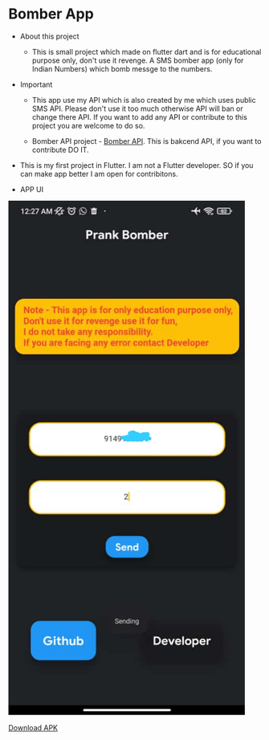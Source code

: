 # Bomber App
* About this project 

    * This is small project which made on flutter dart and is for educational purpose only, don't use it revenge. A SMS bomber app (only for Indian Numbers) which bomb messge to the numbers.

* Important
    * This app use my API which is also created by me which uses public SMS API. Please don't use it too much otherwise API will ban or change there API. If you want to add any API or contribute to this project you are welcome to do so.

    * Bomber API project - <a href="https://github.com/Devn913/bomber_API">Bomber API</a>. This is bakcend API, if you want to contribute DO IT.

* This is my first project in Flutter. I am not a Flutter developer. SO if you can make app better I am open for contribitons.

* APP UI

![img1.jpeg](img1.jpeg)

<a href="app-release.apk">Download APK</a>
